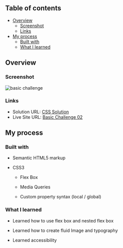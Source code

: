 

## Table of contents

- [Overview](#overview)
  - [Screenshot](#screenshot)
  - [Links](#links)
- [My process](#my-process)
  - [Built with](#built-with)
  - [What I learned](#what-i-learned)


## Overview

### Screenshot

![basic challenge](/assets/images/image.png)

### Links

- Solution URL: [CSS Solution](https://github.com/FengDenny/Frontend-Mentor-Challenges/blob/main/Basic%20Challenge%2002/style.css)
- Live Site URL: [Basic Challenge 02](https://basicchallenge02.netlify.app/)

## My process

### Built with

- Semantic HTML5 markup

- CSS3

  - Flex Box

  - Media Queries 

  - Custom property syntax (local / global)


### What I learned

- Learned how to use flex box and nested flex box

- Learned how to create fluid Image and typography

- Learned accessibility




